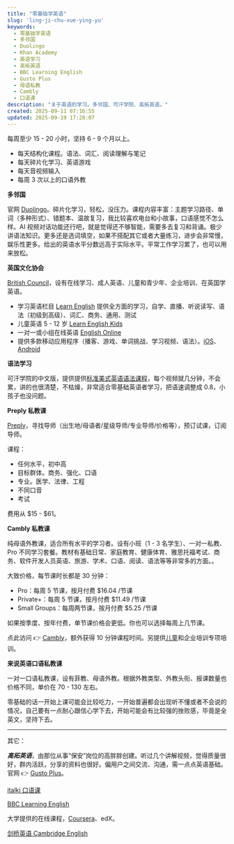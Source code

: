 ```yaml
---
title: "零基础学英语"
slug: 'ling-ji-chu-xue-ying-yu'
keywords:
  - 零基础学英语
  - 多邻国
  - Duolingo
  - Khan Academy
  - 英语学习
  - 高拓英语
  - BBC Learning English
  - Gusto Plus
  - 母语私教
  - Cambly
  - 口语课
description: "关于英语的学习。多邻国、可汗学院、高拓英语。"
created: 2025-09-11 07:16:55
updated: 2025-09-19 17:28:07
---
```


每周至少 15 - 20 小时，坚持 6 - 9 个月以上。

- 每天结构化课程。语法、词汇、阅读理解与笔记
- 每天碎片化学习、英语游戏
- 每天音视频输入
- 每周 3 次以上的口语外教

**多邻国**

官网 [Duolingo](https://www.duolingo.com/)。碎片化学习，轻松，没压力。课程内容丰富：主题学习路径、单词（多种形式）、错题本、温故复习，我比较喜欢电台和小故事，口语感觉不怎么样。AI 视频对话功能还行吧，就是觉得还不够智能，需要多去复习和背诵。极少讲语法知识。更多还是选词填空，如果不搭配其它或者大量练习，进步会非常慢，娱乐性更多。给出的英语水平分数远高于实际水平。平常工作学习累了，也可以用来放松。

**英国文化协会**

[British Council](https://www.britishcouncil.org)，设有在线学习、成人英语、儿童和青少年、企业培训、在英国学英语。

- 学习英语栏目 [Learn English](https://learnenglish.britishcouncil.org/) 提供全方面的学习，自学、直播、听说读写、语法（初级到高级）、词汇、商务、通用、测试
- 儿童英语 5 - 12 岁 [Learn English Kids](https://learnenglishkids.britishcouncil.org/)
- 一对一或小组在线英语 [English Online](https://englishonline.britishcouncil.org/)
- 提供多款移动应用程序（播客、游戏、单词挑战、学习视频、语法）。[iOS](https://www.apple.com/us/search/british-council?src=globalnav)、[Android](https://play.google.com/store/apps/developer?id=British+Council&hl=en)

**语法学习**

可汗学院的中文版，提供提供[标准美式英语语法课程](https://zh.khanacademy.org/humanities/grammar)，每个视频就几分钟，不会累，讲的也很清楚，不枯燥，非常适合零基础英语者学习，把语速调整成 0.8，小孩子也没问题。

**Preply 私教课**

[Preply](https://preply.com/zh/)，寻找导师（出生地/母语者/星级导师/专业导师/价格等），预订试课，订阅导师。

课程：

- 任何水平，初中高
- 目标群体。商务、强化、口语
- 专业。医学、法律、工程
- 不同口音
- 考试

费用从 $15 - $61。

**Cambly 私教课**

纯母语外教课，适合所有水平的学习者。设有小班（1 - 3 名学生）、一对一私教、Pro 不同学习套餐。教材有基础日常、家庭教育、健康体育、雅思托福考试、商务、软件开发人员英语、旅游、学术、口语、阅读、语法等等非常多的方面。。

大致价格，每节课时长都是 30 分钟：

- Pro：每周 5 节课，按月付费 $16.04 /节课
- Private+：每周 5 节课，按月付费 $11.49 /节课
- Small Groups：每周两节课，按月付费 $5.25 /节课

如果按季度、按年付费，单节课价格会更低。你也可以选择每周上几节课。

点此访问 👉 [Cambly](https://www.cambly.com/invite/4C83A8WZ?st=091925&sc=4)，额外获得 10 分钟课程时间。另提供[儿童](https://www.cambly.com/kids)和企业培训专项培训。

**来说英语口语私教课**

一对一口语私教课，设有菲教、母语外教。根据外教类型、外教头衔、报课数量也价格不同，单价在 70 - 130 左右。

零基础的话一开始上课可能会比较吃力，一开始普遍都会出现听不懂或者不会说的情况，自己要有一点耐心跟信心学下去，开始可能会有比较强的挫败感，毕竟是全英文，坚持下去。

---

其它：

***高拓英语***，由那位从事“保安”岗位的高胖胖创建。听过几个讲解视频，觉得质量很好，群内活跃，分享的资料也很好。偏用户之间交流、沟通，需一点点英语基础。官网 👉 [Gusto Plus](https://gustoplus.com/)。

[italki 口语课](https://www.italki.com/)

[BBC Learning English](https://www.bbc.co.uk/learningenglish/)

大学提供的在线课程，[Coursera](https://www.coursera.org/)、edX。

[剑桥英语 Cambridge English](cambridgeenglish.org/learning-english)
